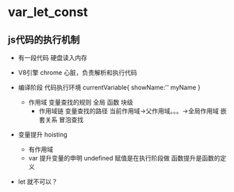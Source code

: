 # var_let_const
## js代码的执行机制
- 有一段代码
  硬盘读入内存
- V8引擎
  chrome 心脏，负责解析和执行代码
- 编译阶段
  代码执行环境
  currentVariable{
    showName:''
    myName
  }
  - 作用域 变量查找的规则
    全局
    函数
    块级
    - 作用域链
      变量查找的路径 当前作用域->父作用域。。。->全局作用域
    嵌套关系
    冒泡查找
- 变量提升 hoisting
  - 有作用域
  - var 提升变量的申明 undefined
    赋值是在执行阶段做
    函数提升是函数的定义

- let 就不可以？